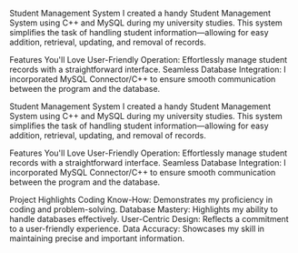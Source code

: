 Student Management System
I created a handy Student Management System using C++ and MySQL during my university studies. This system simplifies the task of handling student information—allowing for easy addition, retrieval, updating, and removal of records.

Features You'll Love
User-Friendly Operation: Effortlessly manage student records with a straightforward interface.
Seamless Database Integration: I incorporated MySQL Connector/C++ to ensure smooth communication between the program and the database.

Student Management System
I created a handy Student Management System using C++ and MySQL during my university studies. This system simplifies the task of handling student information—allowing for easy addition, retrieval, updating, and removal of records.

Features You'll Love
User-Friendly Operation: Effortlessly manage student records with a straightforward interface.
Seamless Database Integration: I incorporated MySQL Connector/C++ to ensure smooth communication between the program and the database.

Project Highlights
Coding Know-How: Demonstrates my proficiency in coding and problem-solving.
Database Mastery: Highlights my ability to handle databases effectively.
User-Centric Design: Reflects a commitment to a user-friendly experience.
Data Accuracy: Showcases my skill in maintaining precise and important information.

